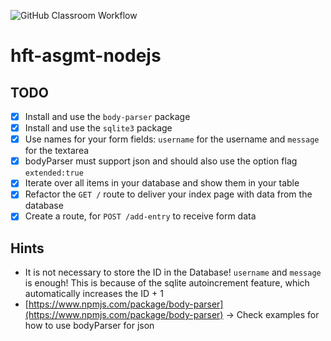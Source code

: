 ![GitHub Classroom Workflow](https://github.com/hft-stuttgart-ipr/hft-asgmt-nodejs-LandoRudolph/workflows/GitHub%20Classroom%20Workflow/badge.svg)
# hft-asgmt-nodejs

## TODO
  - [x] Install and use the `body-parser` package
  - [x] Install and use the `sqlite3` package
  - [x] Use names for your form fields: `username` for the username and `message` for the textarea
  - [x] bodyParser must support json and should also use the option flag `extended:true`
  - [x] Iterate over all items in your database and show them in your table
  - [x] Refactor the `GET /` route to deliver your index page with data from the database
  - [x] Create a route, for `POST /add-entry` to receive form data

## Hints
 - It is not necessary to store the ID in the Database! `username` and `message` is enough! This is because of the sqlite autoincrement feature, which automatically increases the ID + 1
 - [https://www.npmjs.com/package/body-parser](https://www.npmjs.com/package/body-parser) -> Check examples for how to use bodyParser for json
 
